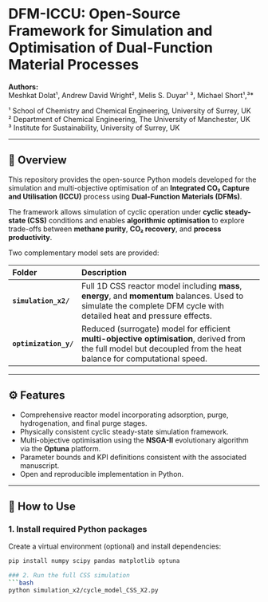 # DFM-ICCU: Open-Source Framework for Simulation and Optimisation of Dual-Function Material Processes

**Authors:**  
Meshkat Dolat¹, Andrew David Wright², Melis S. Duyar¹ ³, Michael Short¹,³*  

¹ School of Chemistry and Chemical Engineering, University of Surrey, UK  
² Department of Chemical Engineering, The University of Manchester, UK  
³ Institute for Sustainability, University of Surrey, UK  

---

## 📘 Overview
This repository provides the open-source Python models developed for the simulation and multi-objective optimisation of an **Integrated CO₂ Capture and Utilisation (ICCU)** process using **Dual-Function Materials (DFMs)**.  

The framework allows simulation of cyclic operation under **cyclic steady-state (CSS)** conditions and enables **algorithmic optimisation** to explore trade-offs between **methane purity**, **CO₂ recovery**, and **process productivity**.

Two complementary model sets are provided:

| Folder | Description |
|:-------|:-------------|
| **`simulation_x2/`** | Full 1D CSS reactor model including **mass**, **energy**, and **momentum** balances. Used to simulate the complete DFM cycle with detailed heat and pressure effects. |
| **`optimization_y/`** | Reduced (surrogate) model for efficient **multi-objective optimisation**, derived from the full model but decoupled from the heat balance for computational speed. |

---

## ⚙️ Features
- Comprehensive reactor model incorporating adsorption, purge, hydrogenation, and final purge stages.  
- Physically consistent cyclic steady-state simulation framework.  
- Multi-objective optimisation using the **NSGA-II** evolutionary algorithm via the **Optuna** platform.  
- Parameter bounds and KPI definitions consistent with the associated manuscript.  
- Open and reproducible implementation in Python.

---

## 🚀 How to Use

### 1. Install required Python packages
Create a virtual environment (optional) and install dependencies:
```bash
pip install numpy scipy pandas matplotlib optuna

### 2. Run the full CSS simulation
```bash
python simulation_x2/cycle_model_CSS_X2.py
